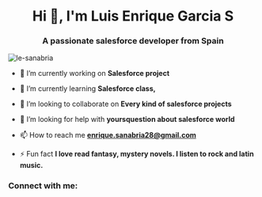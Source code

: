 <h1 align="center">Hi 👋, I'm Luis Enrique Garcia S</h1>
<h3 align="center">A passionate salesforce developer from Spain</h3>

<p align="left"> <img src="https://komarev.com/ghpvc/?username=le-sanabria&label=Profile%20views&color=0e75b6&style=flat" alt="le-sanabria" /> </p>

<!--<p align="left"> <a href="https://github.com/ryo-ma/github-profile-trophy"><img src="https://github-profile-trophy.vercel.app/?username=le-sanabria" alt="le-sanabria" /></a> </p>-->

- 🔭 I’m currently working on **Salesforce project**

- 🌱 I’m currently learning **Salesforce class,**

- 👯 I’m looking to collaborate on **Every kind of salesforce projects**

- 🤝 I’m looking for help with **yoursquestion about salesforce world**

- 📫 How to reach me **enrique.sanabria28@gmail.com**

- ⚡ Fun fact **I love read fantasy, mystery novels. I listen to rock and latin music.**

<h3 align="left">Connect with me:</h3>
<p align="left">
</p>

<!--<h3 align="left">Languages and Tools:</h3>
<p align="left"> <a href="https://www.w3schools.com/css/" target="_blank" rel="noreferrer"> <img src="https://raw.githubusercontent.com/devicons/devicon/master/icons/css3/css3-original-wordmark.svg" alt="css3" width="40" height="40"/> </a> <a href="https://www.docker.com/" target="_blank" rel="noreferrer"> <img src="https://raw.githubusercontent.com/devicons/devicon/master/icons/docker/docker-original-wordmark.svg" alt="docker" width="40" height="40"/> </a> <a href="https://git-scm.com/" target="_blank" rel="noreferrer"> <img src="https://www.vectorlogo.zone/logos/git-scm/git-scm-icon.svg" alt="git" width="40" height="40"/> </a> <a href="https://developer.mozilla.org/en-US/docs/Web/JavaScript" target="_blank" rel="noreferrer"> <img src="https://raw.githubusercontent.com/devicons/devicon/master/icons/javascript/javascript-original.svg" alt="javascript" width="40" height="40"/> </a> </p>

<p><img align="left" src="https://github-readme-stats.vercel.app/api/top-langs?username=le-sanabria&show_icons=true&locale=en&layout=compact" alt="le-sanabria" /></p>

<p>&nbsp;<img align="center" src="https://github-readme-stats.vercel.app/api?username=le-sanabria&show_icons=true&locale=en" alt="le-sanabria" /></p>

<p><img align="center" src="https://github-readme-streak-stats.herokuapp.com/?user=le-sanabria&" alt="le-sanabria" /></p>-->

<!--### Hi there 👋 I´m Luis Enrique Garcia
### 
### -->

<!--
**LE-Sanabria/LE-Sanabria** is a ✨ _special_ ✨ repository because its `README.md` (this file) appears on your GitHub profile.

Here are some ideas to get you started:

- 🔭 I’m currently working on ...
- 🌱 I’m currently learning ...
- 👯 I’m looking to collaborate on ...
- 🤔 I’m looking for help with ...
- 💬 Ask me about ...
- 📫 How to reach me: ...
- 😄 Pronouns: ...
- ⚡ Fun fact: ...
-->
